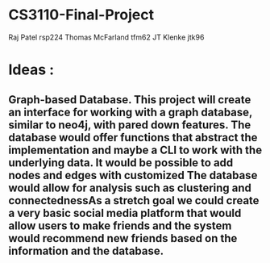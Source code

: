 # CS3110-Final-Project
Raj Patel rsp224
Thomas McFarland tfm62
JT Klenke jtk96

# Ideas :

## Graph-based Database. This project will create an interface for working with a graph database, similar to neo4j, with pared down features. The database would offer functions that abstract the implementation and maybe a CLI to work with the underlying data. It would be possible to add nodes and edges with customized  The database would allow for analysis such as clustering and connectednessAs a stretch goal we could create a very basic social media platform that would allow users to make friends and the system would recommend new friends based on the information and the database.